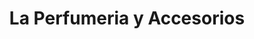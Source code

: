 ---
title: "La Perfumeria y Accesorios"
url: /puerto-boyaca/la-perfumeria-y-accesorios/
shop: cosméticos
---